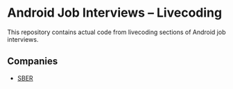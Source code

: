 # Android Job Interviews – Livecoding

This repository contains actual code from livecoding sections of Android job interviews.

## Companies

- [SBER](app/src/main/java/com/bor96dev/androidlivecoding/SBER)


